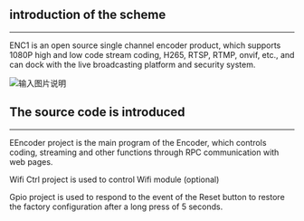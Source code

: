 ## introduction of the scheme
---
ENC1 is an open source single channel encoder product, which supports 1080P high and low code stream coding, H265, RTSP, RTMP, onvif, etc., and can dock with the live broadcasting platform and security system.

![输入图片说明](https://images.gitee.com/uploads/images/2019/0604/203350_02d42046_1759637.png "屏幕截图.png")

## The source code is introduced
---
EEncoder project is the main program of the Encoder, which controls coding, streaming and other functions through RPC communication with web pages.

Wifi Ctrl project is used to control Wifi module (optional)

Gpio project is used to respond to the event of the Reset button to restore the factory configuration after a long press of 5 seconds.


###
